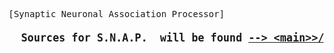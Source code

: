 <pre>
[Synaptic Neuronal Association Processor]
<b><big>
  Sources for S.N.A.P.  will be found <a target=dev href='../../tree/Main/src'>--> &lt;main&gt>/src (all sources)folder</a>
</b></big>
</pre>
